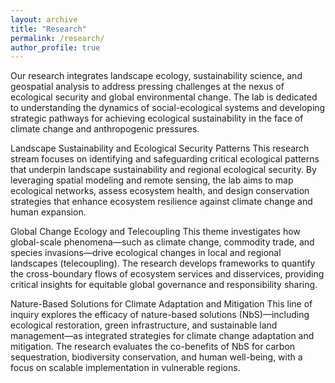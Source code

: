```yaml
---
layout: archive
title: "Research"
permalink: /research/
author_profile: true
---
```


Our research integrates landscape ecology, sustainability science, and geospatial analysis to address pressing challenges at the nexus of ecological security and global environmental change. The lab is dedicated to understanding the dynamics of social-ecological systems and developing strategic pathways for achieving ecological sustainability in the face of climate change and anthropogenic pressures.

Landscape Sustainability and Ecological Security Patterns
This research stream focuses on identifying and safeguarding critical ecological patterns that underpin landscape sustainability and regional ecological security. By leveraging spatial modeling and remote sensing, the lab aims to map ecological networks, assess ecosystem health, and design conservation strategies that enhance ecosystem resilience against climate change and human expansion.

Global Change Ecology and Telecoupling
This theme investigates how global-scale phenomena—such as climate change, commodity trade, and species invasions—drive ecological changes in local and regional landscapes (telecoupling). The research develops frameworks to quantify the cross-boundary flows of ecosystem services and disservices, providing critical insights for equitable global governance and responsibility sharing.

Nature-Based Solutions for Climate Adaptation and Mitigation
This line of inquiry explores the efficacy of nature-based solutions (NbS)—including ecological restoration, green infrastructure, and sustainable land management—as integrated strategies for climate change adaptation and mitigation. The research evaluates the co-benefits of NbS for carbon sequestration, biodiversity conservation, and human well-being, with a focus on scalable implementation in vulnerable regions.
